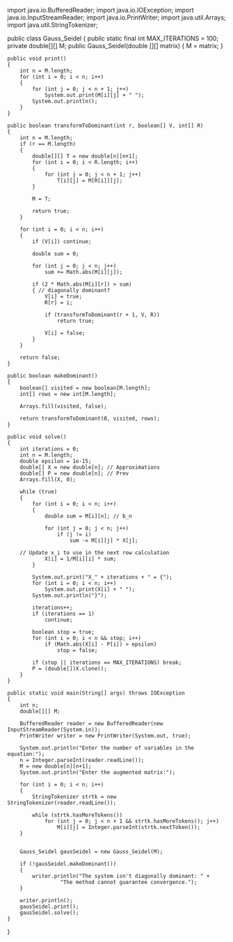 import java.io.BufferedReader;
import java.io.IOException;
import java.io.InputStreamReader;
import java.io.PrintWriter;
import java.util.Arrays;
import java.util.StringTokenizer;
 
public class Gauss_Seidel 
{
    public static final int MAX_ITERATIONS = 100;  
    private double[][] M;
    public Gauss_Seidel(double [][] matrix) { M = matrix; }
 
    public void print()
    {
        int n = M.length;
        for (int i = 0; i < n; i++) 
        {
            for (int j = 0; j < n + 1; j++)
                System.out.print(M[i][j] + " ");
            System.out.println();
        }
    }
 
    public boolean transformToDominant(int r, boolean[] V, int[] R)
    {
        int n = M.length;
        if (r == M.length) 
        {
            double[][] T = new double[n][n+1];
            for (int i = 0; i < R.length; i++) 
            {
                for (int j = 0; j < n + 1; j++)
                    T[i][j] = M[R[i]][j];
            }
 
            M = T;
 
            return true;
        }
 
        for (int i = 0; i < n; i++) 
        {
            if (V[i]) continue;
 
            double sum = 0;
 
            for (int j = 0; j < n; j++)
                sum += Math.abs(M[i][j]);
 
            if (2 * Math.abs(M[i][r]) > sum) 
            { // diagonally dominant?
                V[i] = true;
                R[r] = i;
 
                if (transformToDominant(r + 1, V, R))
                    return true;
 
                V[i] = false;
            }
        }
 
        return false;
    }
 
    public boolean makeDominant()
    {
        boolean[] visited = new boolean[M.length];
        int[] rows = new int[M.length];
 
        Arrays.fill(visited, false);
 
        return transformToDominant(0, visited, rows);
    }
 
    public void solve()
    {
        int iterations = 0;
        int n = M.length;
        double epsilon = 1e-15;
        double[] X = new double[n]; // Approximations
        double[] P = new double[n]; // Prev
        Arrays.fill(X, 0);
 
        while (true) 
        {
            for (int i = 0; i < n; i++) 
            {
                double sum = M[i][n]; // b_n
 
                for (int j = 0; j < n; j++)
                    if (j != i)
                        sum -= M[i][j] * X[j];
 
        // Update x_i to use in the next row calculation
                X[i] = 1/M[i][i] * sum;
            }
 
            System.out.print("X_" + iterations + " = {");
            for (int i = 0; i < n; i++)
                System.out.print(X[i] + " ");
            System.out.println("}");
 
            iterations++;
            if (iterations == 1) 
                continue;
 
            boolean stop = true;
            for (int i = 0; i < n && stop; i++)
                if (Math.abs(X[i] - P[i]) > epsilon)
                    stop = false;
 
            if (stop || iterations == MAX_ITERATIONS) break;
            P = (double[])X.clone();
        }
    }
 
    public static void main(String[] args) throws IOException
    {
        int n;
        double[][] M;
 
        BufferedReader reader = new BufferedReader(new InputStreamReader(System.in));
        PrintWriter writer = new PrintWriter(System.out, true);
 
        System.out.println("Enter the number of variables in the equation:");
        n = Integer.parseInt(reader.readLine());
        M = new double[n][n+1];
        System.out.println("Enter the augmented matrix:");
 
        for (int i = 0; i < n; i++) 
        {
            StringTokenizer strtk = new StringTokenizer(reader.readLine());
 
            while (strtk.hasMoreTokens())
                for (int j = 0; j < n + 1 && strtk.hasMoreTokens(); j++)
                    M[i][j] = Integer.parseInt(strtk.nextToken());
        }
 
 
        Gauss_Seidel gausSeidel = new Gauss_Seidel(M);
 
        if (!gausSeidel.makeDominant()) 
        {
            writer.println("The system isn't diagonally dominant: " +
                     "The method cannot guarantee convergence.");
        }
 
        writer.println();
        gausSeidel.print();
        gausSeidel.solve();
    }
}
